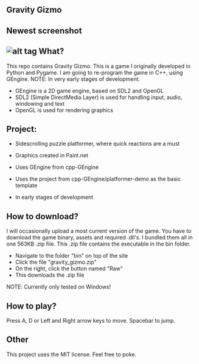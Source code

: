 Gravity Gizmo
----------
Newest screenshot
-----------------------
![alt tag](https://cloud.githubusercontent.com/assets/5671281/5285761/40c7b384-7b27-11e4-9be8-29472368741a.png)
What?
-----
This repo contains Gravity Gizmo. This is a game I originally developed in Python and Pygame.
I am going to re-program the game in C++, using GEngine. NOTE: In very early stages of development.

- GEngine is a 2D game engine, based on SDL2 and OpenGL
- SDL2 (Simple DirectMedia Layer) is used for handling input, audio, windowing and text
- OpenGL is used for rendering graphics

Project:
---------
- Sidescrolling puzzle platformer, where quick reactions are a must
- Graphics created in Paint.net

- Uses GEngine from cpp-GEngine
- Uses the project from cpp-GEngine/platformer-demo as the basic template

- In early stages of development

How to download?
----------------
I will occasionally upload a most current version of the game.
You have to download the game binary, assets and required .dll's. I bundled them all in one 563KB .zip file.
This .zip file contains the executable in the bin folder.

- Navigate to the folder "bin" on top of the site
- Click the file "gravity_gizmo.zip"
- On the right, click the button named "Raw"
- This downloads the .zip file

NOTE: Currently only tested on Windows!

How to play?
------------
Press A, D or Left and Right arrow keys to move. Spacebar to jump.

Other
-----
This project uses the MIT license. Feel free to poke.
